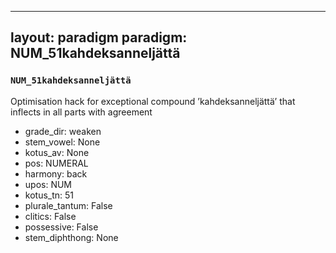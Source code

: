 
---
layout: paradigm
paradigm: NUM_51kahdeksanneljättä
---
### ` NUM_51kahdeksanneljättä `

Optimisation hack for exceptional compound ’kahdeksanneljättä’ that inflects in all parts with agreement
* grade_dir: weaken
* stem_vowel: None
* kotus_av: None
* pos: NUMERAL
* harmony: back
* upos: NUM
* kotus_tn: 51
* plurale_tantum: False
* clitics: False
* possessive: False
* stem_diphthong: None
